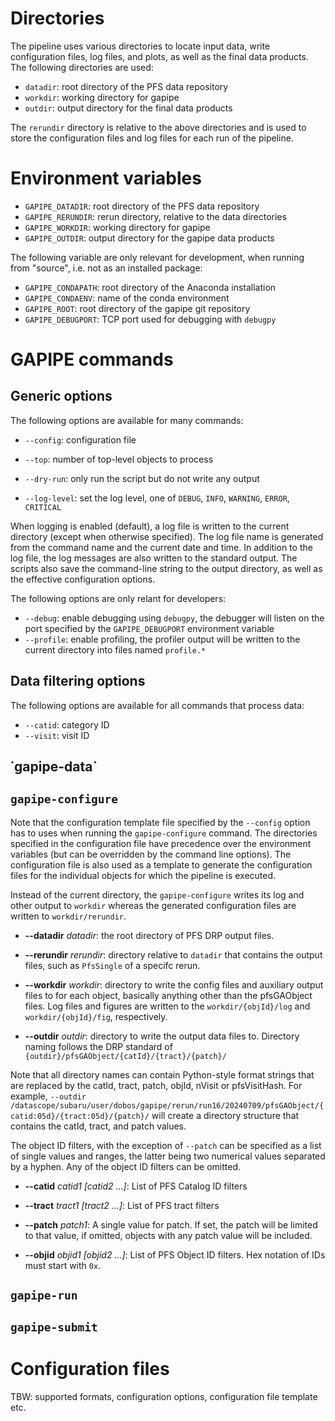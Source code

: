 # Directories

The pipeline uses various directories to locate input data, write configuration files, log files, and plots, as well as the final data products. The following directories are used:

* `datadir`: root directory of the PFS data repository
* `workdir`: working directory for gapipe
* `outdir`: output directory for the final data products

The `rerundir` directory is relative to the above directories and is used to store the configuration files and log files for each run of the pipeline.

# Environment variables

* `GAPIPE_DATADIR`: root directory of the PFS data repository
* `GAPIPE_RERUNDIR`: rerun directory, relative to the data directories
* `GAPIPE_WORKDIR`: working directory for gapipe
* `GAPIPE_OUTDIR`: output directory for the gapipe data products

The following variable are only relevant for development, when running from "source", i.e. not as an installed package:

* `GAPIPE_CONDAPATH`: root directory of the Anaconda installation
* `GAPIPE_CONDAENV`: name of the conda environment
* `GAPIPE_ROOT`: root directory of the gapipe git repository
* `GAPIPE_DEBUGPORT`: TCP port used for debugging with `debugpy`

# GAPIPE commands

## Generic options

The following options are available for many commands:

* `--config`: configuration file
* `--top`: number of top-level objects to process
* `--dry-run`: only run the script but do not write any output

* `--log-level`: set the log level, one of `DEBUG`, `INFO`, `WARNING`, `ERROR`, `CRITICAL`

When logging is enabled (default), a log file is written to the current directory (except when otherwise specified). The log file name is generated from the command name and the current date and time. In addition to the log file, the log messages are also written to the standard output. The scripts also save the command-line string to the output directory, as well as the effective configuration options.

The following options are only relant for developers:

* `--debug`: enable debugging using `debugpy`, the debugger will listen on the port specified by the `GAPIPE_DEBUGPORT` environment variable
* `--profile`: enable profiling, the profiler output will be written to the current directory into files named `profile.*`

## Data filtering options

The following options are available for all commands that process data:

* `--catid`: category ID
* `--visit`: visit ID

## ˙gapipe-data`

## `gapipe-configure`

Note that the configuration template file specified by the `--config` option has to uses when running the `gapipe-configure` command. The directories specified in the configuration file have precedence over the environment variables (but can be overridden by the command line options). The configuration file is also used as a template to generate the configuration files for the individual objects for which the pipeline is executed.

Instead of the current directory, the `gapipe-configure` writes its log and other output to `workdir` whereas the generated configuration files are written to `workdir/rerundir`.

* **--datadir** *datadir*: the root directory of PFS DRP output files.

* **--rerundir** *rerundir*: directory relative to `datadir` that contains the output files, such as `PfsSingle` of a specifc rerun.

* **--workdir** *workdir*: directory to write the config files and auxiliary output files to for each object, basically anything other than the pfsGAObject files. Log files and figures are written to the `workdir/{objId}/log` and `workdir/{objId}/fig`, respectively.

* **--outdir** *outdir*: directory to write the output data files to. Directory naming follows the DRP standard of `{outdir}/pfsGAObject/{catId}/{tract}/{patch}/`

Note that all directory names can contain Python-style format strings that are replaced by the catId, tract, patch, objId, nVisit or pfsVisitHash. For example, `--outdir /datascope/subaru/user/dobos/gapipe/rerun/run16/20240709/pfsGAObject/{catid:05d}/{tract:05d}/{patch}/` will create a directory structure that contains the catId, tract, and patch values.

The object ID filters, with the exception of `--patch` can be specified as a list of single values and ranges, the latter being two numerical values separated by a hyphen. Any of the object ID filters can be omitted.

* **--catid** *catid1 [catid2 ...]*: List of PFS Catalog ID filters

* **--tract** *tract1 [tract2 ...]*: List of PFS tract filters

* **--patch** *patch1*: A single value for patch. If set, the patch will be limited to that value, if omitted, objects with any patch value will be included.

* **--objid** *objid1 [objid2 ...]*: List of PFS Object ID filters. Hex notation of IDs must start with `0x`.

## `gapipe-run`

## `gapipe-submit`

# Configuration files

TBW: supported formats, configuration options, configuration file template etc.